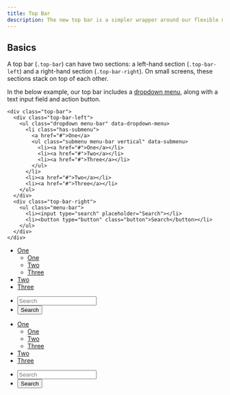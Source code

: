 ```yaml
---
title: Top Bar
description: The new top bar is a simpler wrapper around our flexible menu components.
---
```


## Basics

A top bar (`.top-bar`) can have two sections: a left-hand section (`.top-bar-left`) and a right-hand section (`.top-bar-right`). On small screens, these sections stack on top of each other.

In the below example, our top bar includes a [dropdown menu](dropdown-menu.html), along with a text input field and action button.

```html_example
<div class="top-bar">
  <div class="top-bar-left">
    <ul class="dropdown menu-bar" data-dropdown-menu>
      <li class="has-submenu">
        <a href="#">One</a>
        <ul class="submenu menu-bar vertical" data-submenu>
          <li><a href="#">One</a></li>
          <li><a href="#">Two</a></li>
          <li><a href="#">Three</a></li>
        </ul>
      </li>
      <li><a href="#">Two</a></li>
      <li><a href="#">Three</a></li>
    </ul>
  </div>
  <div class="top-bar-right">
    <ul class="menu-bar">
      <li><input type="search" placeholder="Search"></li>
      <li><button type="button" class="button">Search</button></li>
    </ul>
  </div>
</div>
```

<div class="primary top-bar">
  <div class="top-bar-left">
    <ul class="dropdown menu-bar" data-dropdown-menu>
      <li class="has-submenu">
        <a href="#">One</a>
        <ul class="submenu menu-bar vertical" data-submenu>
          <li><a href="#">One</a></li>
          <li><a href="#">Two</a></li>
          <li><a href="#">Three</a></li>
        </ul>
      </li>
      <li><a href="#">Two</a></li>
      <li><a href="#">Three</a></li>
    </ul>
  </div>
  <div class="top-bar-right">
    <ul class="menu-bar">
      <li><input type="search" placeholder="Search"></li>
      <li><button type="button" class="secondary button">Search</button></li>
    </ul>
  </div>
</div>

<div class="dark top-bar">
  <div class="top-bar-left">
    <ul class="dropdown menu-bar" data-dropdown-menu>
      <li class="has-submenu">
        <a href="#">One</a>
        <ul class="submenu menu-bar vertical" data-submenu>
          <li><a href="#">One</a></li>
          <li><a href="#">Two</a></li>
          <li><a href="#">Three</a></li>
        </ul>
      </li>
      <li><a href="#">Two</a></li>
      <li><a href="#">Three</a></li>
    </ul>
  </div>
  <div class="top-bar-right">
    <ul class="menu-bar">
      <li><input type="search" placeholder="Search"></li>
      <li><button type="button" class="hollow button">Search</button></li>
    </ul>
  </div>
</div>